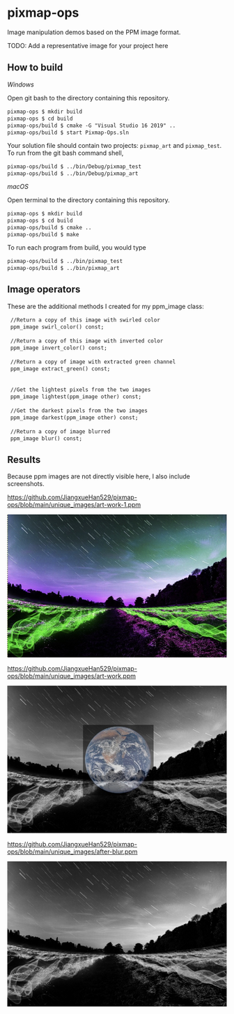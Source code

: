 # pixmap-ops

Image manipulation demos based on the PPM image format.

TODO: Add a representative image for your project here

## How to build

*Windows*

Open git bash to the directory containing this repository.

```
pixmap-ops $ mkdir build
pixmap-ops $ cd build
pixmap-ops/build $ cmake -G "Visual Studio 16 2019" ..
pixmap-ops/build $ start Pixmap-Ops.sln
```

Your solution file should contain two projects: `pixmap_art` and `pixmap_test`.
To run from the git bash command shell, 

```
pixmap-ops/build $ ../bin/Debug/pixmap_test
pixmap-ops/build $ ../bin/Debug/pixmap_art
```

*macOS*

Open terminal to the directory containing this repository.

```
pixmap-ops $ mkdir build
pixmap-ops $ cd build
pixmap-ops/build $ cmake ..
pixmap-ops/build $ make
```

To run each program from build, you would type

```
pixmap-ops/build $ ../bin/pixmap_test
pixmap-ops/build $ ../bin/pixmap_art
```

## Image operators
These are the additional methods I created for my ppm_image class: 

     //Return a copy of this image with swirled color
     ppm_image swirl_color() const;

     //Return a copy of this image with inverted color
     ppm_image invert_color() const;

     //Return a copy of image with extracted green channel
     ppm_image extract_green() const;


     //Get the lightest pixels from the two images
     ppm_image lightest(ppm_image other) const;

     //Get the darkest pixels from the two images
     ppm_image darkest(ppm_image other) const;

     //Return a copy of image blurred
     ppm_image blur() const;

## Results
Because ppm images are not directly visible here, I also include screenshots.

https://github.com/JiangxueHan529/pixmap-ops/blob/main/unique_images/art-work-1.ppm

![](https://github.com/JiangxueHan529/pixmap-ops/blob/main/images/art-work-1.jpg)

https://github.com/JiangxueHan529/pixmap-ops/blob/main/unique_images/art-work.ppm

![](https://github.com/JiangxueHan529/pixmap-ops/blob/main/images/art-work.jpg)

https://github.com/JiangxueHan529/pixmap-ops/blob/main/unique_images/after-blur.ppm

![](https://github.com/JiangxueHan529/pixmap-ops/blob/main/images/after-blur.jpg)


